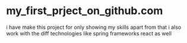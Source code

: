 # my_first_prject_on_github.com
i have make this project for only showing my skills apart from that i also work with the diff technologies like spring frameworks react as well
